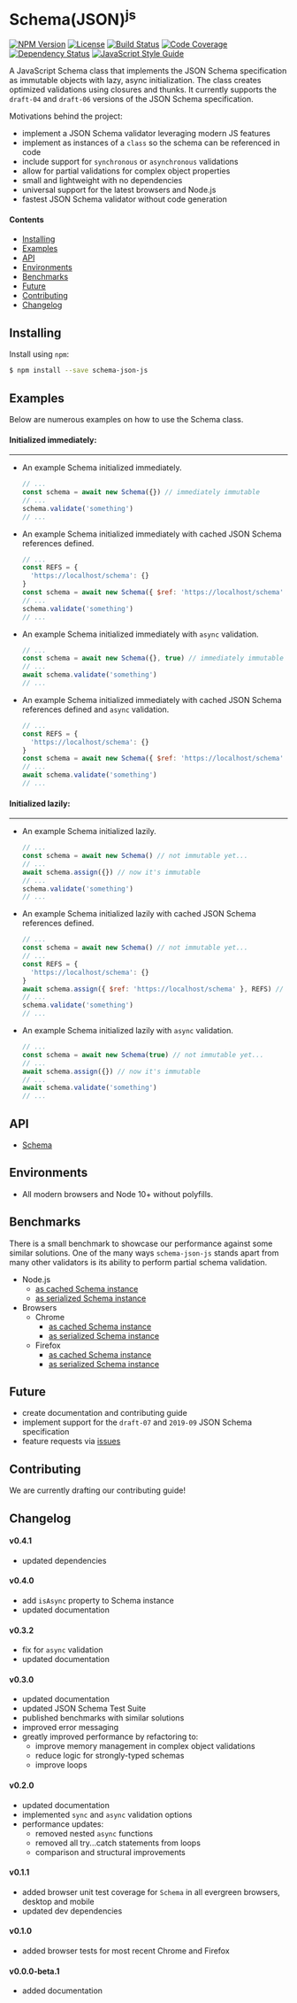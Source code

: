 # Schema(JSON)<sup>js</sup>

[![NPM Version][npm-image]][npm-url]
[![License][license-image]][license-url]
[![Build Status][circle-image]][circle-url]
[![Code Coverage][codecov-image]][codecov-url]
[![Dependency Status][depstat-image]][depstat-url]
[![JavaScript Style Guide][style-image]][style-url]

A JavaScript Schema class that implements the JSON Schema specification as immutable objects with lazy, async initialization. The class creates optimized validations using closures and thunks. It currently supports the `draft-04` and `draft-06` versions of the JSON Schema specification.

Motivations behind the project:
- implement a JSON Schema validator leveraging modern JS features
- implement as instances of a `class` so the schema can be referenced in code
- include support for `synchronous` or `asynchronous` validations
- allow for partial validations for complex object properties
- small and lightweight with no dependencies
- universal support for the latest browsers and Node.js
- fastest JSON Schema validator without code generation

#### Contents
- [Installing](#installing)
- [Examples](#examples)
- [API](#api)
- [Environments](#environments)
- [Benchmarks](#benchmarks)
- [Future](#future)
- [Contributing](#contributing)
- [Changelog](#changelog)

## Installing
Install using `npm`:
```sh
$ npm install --save schema-json-js
```

## Examples
Below are numerous examples on how to use the Schema class.

#### Initialized immediately:
---
- An example Schema initialized immediately.
  ```javascript
  // ...
  const schema = await new Schema({}) // immediately immutable
  // ...
  schema.validate('something')
  // ...
  ```

- An example Schema initialized immediately with cached JSON Schema references defined.
  ```javascript
  // ...
  const REFS = {
    'https://localhost/schema': {}
  }
  const schema = await new Schema({ $ref: 'https://localhost/schema' }, REFS) // immediately immutable
  // ...
  schema.validate('something')
  // ...
  ```

- An example Schema initialized immediately with `async` validation.
  ```javascript
  // ...
  const schema = await new Schema({}, true) // immediately immutable
  // ...
  await schema.validate('something')
  // ...
  ```

- An example Schema initialized immediately with cached JSON Schema references defined and `async` validation.
  ```javascript
  // ...
  const REFS = {
    'https://localhost/schema': {}
  }
  const schema = await new Schema({ $ref: 'https://localhost/schema' }, REFS, true) // immediately immutable
  // ...
  await schema.validate('something')
  // ...
  ```

#### Initialized lazily:
---
- An example Schema initialized lazily.
  ```javascript
  // ...
  const schema = await new Schema() // not immutable yet...
  // ...
  await schema.assign({}) // now it's immutable
  // ...
  schema.validate('something')
  // ...
  ```

- An example Schema initialized lazily with cached JSON Schema references defined.
  ```javascript
  // ...
  const schema = await new Schema() // not immutable yet...
  // ...
  const REFS = {
    'https://localhost/schema': {}
  }
  await schema.assign({ $ref: 'https://localhost/schema' }, REFS) // now it's immutable
  // ...
  schema.validate('something')
  // ...
  ```

- An example Schema initialized lazily with `async` validation.
  ```javascript
  // ...
  const schema = await new Schema(true) // not immutable yet...
  // ...
  await schema.assign({}) // now it's immutable
  // ...
  await schema.validate('something')
  // ...
  ```

## API
- [Schema](https://fnalabs.github.io/schema-json-js/Schema.html)

## Environments
- All modern browsers and Node 10+ without polyfills.

## Benchmarks
There is a small benchmark to showcase our performance against some similar solutions. One of the many ways `schema-json-js` stands apart from many other validators is its ability to perform partial schema validation.
- Node.js
    - [as cached Schema instance](https://fnalabs.github.io/schema-json-js/node.validate.html)
    - [as serialized Schema instance](https://fnalabs.github.io/schema-json-js/node.serialize.html)
- Browsers
    - Chrome
        - [as cached Schema instance](https://fnalabs.github.io/schema-json-js/chrome.validate.html)
        - [as serialized Schema instance](https://fnalabs.github.io/schema-json-js/chrome.serialize.html)
    - Firefox
        - [as cached Schema instance](https://fnalabs.github.io/schema-json-js/firefox.validate.html)
        - [as serialized Schema instance](https://fnalabs.github.io/schema-json-js/firefox.serialize.html)

## Future
- create documentation and contributing guide
- implement support for the `draft-07` and `2019-09` JSON Schema specification
- feature requests via [issues](https://github.com/fnalabs/schema-json-js/issues)

## Contributing
We are currently drafting our contributing guide!

## Changelog
#### v0.4.1
- updated dependencies

#### v0.4.0
- add `isAsync` property to Schema instance
- updated documentation

#### v0.3.2
- fix for `async` validation
- updated documentation

#### v0.3.0
- updated documentation
- updated JSON Schema Test Suite
- published benchmarks with similar solutions
- improved error messaging
- greatly improved performance by refactoring to:
    - improve memory management in complex object validations
    - reduce logic for strongly-typed schemas
    - improve loops

#### v0.2.0
- updated documentation
- implemented `sync` and `async` validation options
- performance updates:
    - removed nested `async` functions
    - removed all try...catch statements from loops
    - comparison and structural improvements

#### v0.1.1
- added browser unit test coverage for `Schema` in all evergreen browsers, desktop and mobile
- updated dev dependencies

#### v0.1.0
- added browser tests for most recent Chrome and Firefox

#### v0.0.0-beta.1
- added documentation

[npm-image]: https://img.shields.io/npm/v/schema-json-js.svg
[npm-url]: https://www.npmjs.com/package/schema-json-js

[license-image]: https://img.shields.io/badge/License-MIT-blue.svg
[license-url]: https://github.com/fnalabs/schema-json-js/blob/master/LICENSE

[circle-image]: https://img.shields.io/circleci/project/github/fnalabs/schema-json-js.svg
[circle-url]: https://circleci.com/gh/fnalabs/schema-json-js

[codecov-image]: https://img.shields.io/codecov/c/github/fnalabs/schema-json-js.svg
[codecov-url]: https://codecov.io/gh/fnalabs/schema-json-js

[depstat-image]: https://img.shields.io/david/fnalabs/schema-json-js.svg
[depstat-url]: https://david-dm.org/fnalabs/schema-json-js

[style-image]: https://img.shields.io/badge/code_style-standard-brightgreen.svg
[style-url]: https://standardjs.com
